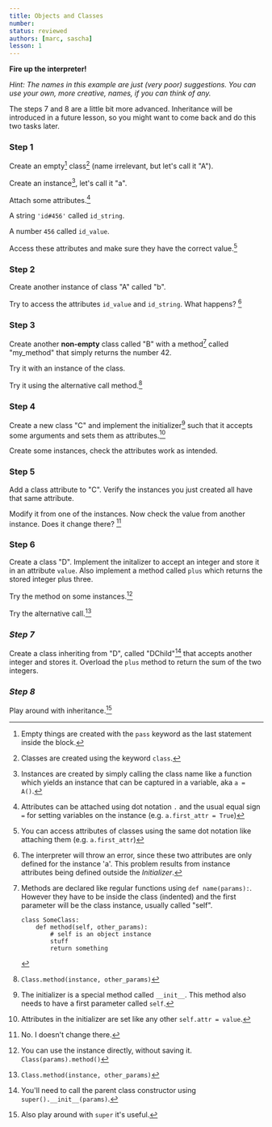 ```yaml
---
title: Objects and Classes
number: 
status: reviewed
authors: [marc, sascha]
lesson: 1
---
```


__Fire up the interpreter!__

*Hint: The names in this example are just (very poor) suggestions. You can use your own, more creative, names, if you can think of any.*

The steps 7 and 8 are a little bit more advanced. Inheritance will be introduced in a future lesson, so you might want to come back and do this two tasks later.

### Step 1

Create an empty[^empty] class[^class] (name irrelevant, but let's call it "A").

[^class]:
    Classes are created using the keyword `class`.

[^empty]:
    Empty things are created with the `pass` keyword as the last statement inside the block.

Create an instance[^instance], let's call it "a".

[^instance]:
    Instances are created by simply calling the class name like a function which yields an instance that can be captured in a variable, aka `a = A()`.

Attach some attributes.[^attach_attr]

[^attach_attr]:
    Attributes can be attached using dot notation `.` and the usual equal sign `=` for setting variables on the instance (e.g. `a.first_attr = True`)

A string `'id#456'` called `id_string`.

A number `456` called `id_value`.

Access these attributes and make sure they have the correct value.[^access_attr]

[^access_attr]:
    You can access attributes of classes using the same dot notation like attaching them (e.g. `a.first_attr`)

### Step 2

Create another instance of class "A" called "b".

Try to access the attributes `id_value` and `id_string`. What happens? [^err]

[^err]:
    The interpreter will throw an error, since these two attributes are only defined for the instance 'a'. This problem results from instance attributes being defined outside the *Initializer*.

### Step 3

Create another **non-empty** class called "B" with a method[^methods] called "my_method" that simply returns the number 42.

[^methods]:
    Methods are declared like regular functions using `def name(params):`. However they have to be inside the class (indented) and the first parameter will be the class instance, usually called "self".

        class SomeClass:
            def method(self, other_params):
                # self is an object instance
                stuff
                return something

Try it with an instance of the class.

Try it using the alternative call method.[^alt_call]

[^alt_call]:
    `Class.method(instance, other_params)`

### Step 4

Create a new class "C" and implement the initializer[^initializer] such that it accepts some arguments and sets them as attributes.[^attr_init]

Create some instances, check the attributes work as intended.

[^attr_init]:
    Attributes in the initializer are set like any other `self.attr = value`.

[^initializer]:
    The initializer is a special method called `__init__`. This method also needs to have a first parameter called `self`.

### Step 5

Add a class attribute to "C". Verify the instances you just created all have that same attribute.

Modify it from one of the instances. Now check the value from another instance. Does it change there? [^no]

[^no]:
    No. I doesn't change there.

### Step 6

Create a class "D". Implement the initalizer to accept an integer and store it in an attribute `value`. Also implement a method called `plus` which returns the stored integer plus three.

Try the method on some instances.[^anon_class]

[^anon_class]:
    You can use the instance directly, without saving it. `Class(params).method()`

Try the alternative call.[^alt_call]

### *Step 7*

Create a class inheriting from "D", called "DChild"[^super] that accepts another integer and stores it. Overload the `plus` method to return the sum of the two integers.

[^super]:
    You'll need to call the parent class constructor using `super().__init__(params)`.


### *Step 8*

Play around with inheritance.[^super2]

[^super2]:
    Also play around with `super` it's useful.

